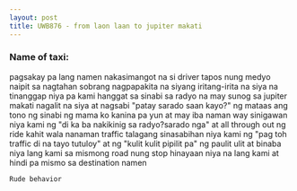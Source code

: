 ```yaml
---
layout: post
title: UWB876 - from laon laan to jupiter makati
---
```


### Name of taxi: 

pagsakay pa lang namen nakasimangot na si driver tapos nung medyo naipit sa nagtahan sobrang nagpapakita na siyang iritang-irita na siya na tinanggap niya pa kami hanggat sa sinabi sa radyo na may sunog sa jupiter makati nagalit na siya at nagsabi "patay sarado saan kayo?" ng mataas ang tono ng sinabi ng mama ko kanina pa yun at may iba naman way sinigawan niya kami ng "di ka ba nakikinig sa radyo?sarado nga" at all through out ng ride kahit wala nanaman traffic talagang sinasabihan niya kami ng "pag toh traffic di na tayo tutuloy" at ng "kulit kulit pipilit pa" ng paulit ulit at binaba niya lang kami sa mismong road nung stop hinayaan niya na lang kami at hindi pa mismo sa destination namen

```Rude behavior```
